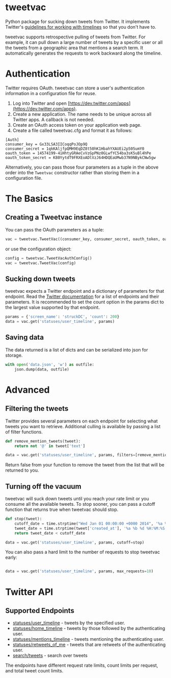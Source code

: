 tweetvac
========

Python package for sucking down tweets from Twitter. It implements Twitter's
[guidelines for working with timelines](https://dev.twitter.com/docs/working-with-timelines)
so that you don't have to.

tweetvac supports retrospective pulling of tweets from Twitter. For example, it
can pull down a large number of tweets by a specific user or all the tweets
from a geographic area that mentions a search term. It automatically generates
the requests to work backward along the timeline.

Authentication
==============
Twitter requires OAuth. tweetvac can store a user's authentication information
in a configuration file for reuse.

  1. Log into Twitter and open [https://dev.twitter.com/apps](https://dev.twitter.com/apps).
  2. Create a new application. The name needs to be unique across all Twitter apps. A callback is not needed.
  3. Create an OAuth access token on your application web page.
  4. Create a file called tweetvac.cfg and format it as follows:

```
[Auth]
consumer_key = Gx33LSA3IICoqqPoJOp9Q
consumer_secret = 1qkKAljfpQMH9EqDZ8t50hK1HbahYXAUEi2p505umY0
oauth_token = 14574199-4iHhtyGRAeCvVzGpPNz0GLwfYC54ba3sK5uBl4hPe
oauth_token_secret = K80YytdT9FRXEoADlVzJ64HDQEaUMwb37N9NBykCNw5gw
```

Alternatively, you can pass those four parameters as a tuple in the above order
into the `Tweetvac` constructor rather than storing them in a configuration file.

The Basics
==========

Creating a Tweetvac instance
----------------------------
You can pass the OAuth parameters as a tuple:

```python
vac = tweetvac.TweetVac((consumer_key, consumer_secret, oauth_token, oauth_token_secret))
```

or use the configuration object:

```python
config = tweetvac.TweetVacAuthConfig()
vac = tweetvac.TweetVac(config)
```

Sucking down tweets
--------------------

tweetvac expects a Twitter endpoint and a dictionary of parameters for that
endpoint. Read the [Twitter documentation](https://dev.twitter.com/docs/api/1.1)
for a list of endpoints and their parameters. It is recommended to set the count
option in the params dict to the largest value supported by that endpoint.

```python
params = {'screen_name': 'struckDC', 'count': 200}
data = vac.get('statuses/user_timeline', params)
```

Saving data
------------
The data returned is a list of dicts and can be serialized into json for storage.

```python
with open('data.json', 'w') as outfile:
    json.dump(data, outfile)
```

Advanced
=========

Filtering the tweets
--------------------
Twitter provides several parameters on each endpoint for selecting what tweets
you want to retrieve. Additional culling is available by passing a list of filter
functions.

```python
def remove_mention_tweets(tweet):
    return not '@' in tweet['text']

data = vac.get('statuses/user_timeline', params, filters=[remove_mention_tweets])
```

Return false from your function to remove the tweet from the list that will be
returned to you.

Turning off the vacuum
-----------------------
tweetvac will suck down tweets until you reach your rate limit or you consume all
the available tweets. To stop sooner, you can pass a cutoff function that returns
true when tweetvac should stop.

```python
def stop(tweet):
    cutoff_date = time.strptime("Wed Jan 01 00:00:00 +0000 2014", '%a %b %d %H:%M:%S +0000 %Y')
    tweet_date = time.strptime(tweet['created_at'], '%a %b %d %H:%M:%S +0000 %Y')
    return tweet_date < cutoff_date

data = vac.get('statuses/user_timeline', params, cutoff=stop)
```

You can also pass a hard limit to the number of requests to stop tweetvac early:

```python

data = vac.get('statuses/user_timeline', params, max_requests=10)
```

Twitter API
===========
Supported Endpoints
--------------------
 * [statuses/user_timeline](https://dev.twitter.com/docs/api/1.1/get/statuses/user_timeline) - tweets by the specified user.
 * [statuses/home_timeline](https://dev.twitter.com/docs/api/1.1/get/statuses/home_timeline) - tweets by those followed by the authenticating user.
 * [statuses/mentions_timeline](https://dev.twitter.com/docs/api/1.1/get/statuses/mentions_timeline) - tweets mentioning the authenticating user.
 * [statuses/retweets_of_me](https://dev.twitter.com/docs/api/1.1/get/statuses/retweets_of_me) - tweets that are retweets of the authenticating user.
 * [search/tweets](https://dev.twitter.com/docs/api/1.1/get/search/tweets) - search over tweets

 The endpoints have different request rate limits, count limits per request, and total tweet count limits.
